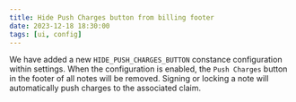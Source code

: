 ```yaml
---
title: Hide Push Charges button from billing footer
date: 2023-12-18 18:30:00
tags: [ui, config] 
---
```


We have added a new `HIDE_PUSH_CHARGES_BUTTON` constance configuration within settings. When the configuration is enabled, the `Push Charges` button in the footer of all notes will be removed. Signing or locking a note will automatically push charges to the associated claim.